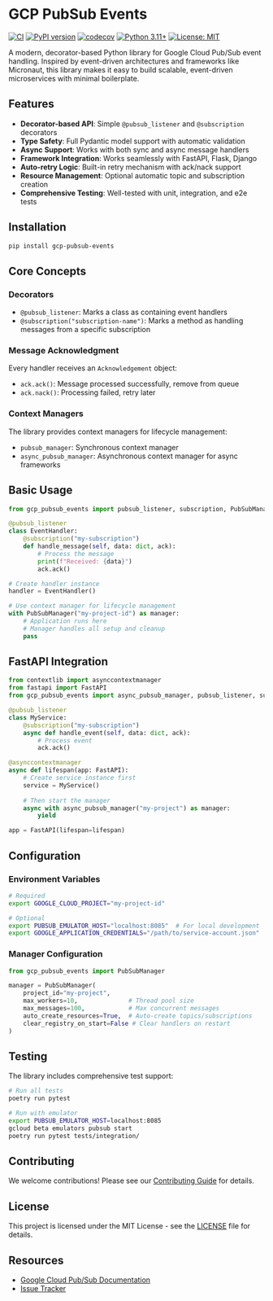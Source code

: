 # GCP PubSub Events

[![CI](https://github.com/Executioner1939/gcp-pubsub-events/actions/workflows/build-and-publish.yml/badge.svg)](https://github.com/Executioner1939/gcp-pubsub-events/actions/workflows/build-and-publish.yml)
[![PyPI version](https://badge.fury.io/py/gcp-pubsub-events.svg)](https://pypi.org/project/gcp-pubsub-events/)
[![codecov](https://codecov.io/gh/Executioner1939/gcp-pubsub-events/branch/main/graph/badge.svg)](https://codecov.io/gh/Executioner1939/gcp-pubsub-events)
[![Python 3.11+](https://img.shields.io/badge/python-3.11+-blue.svg)](https://www.python.org/downloads/)
[![License: MIT](https://img.shields.io/badge/License-MIT-yellow.svg)](https://opensource.org/licenses/MIT)

A modern, decorator-based Python library for Google Cloud Pub/Sub event handling. Inspired by event-driven architectures and frameworks like Micronaut, this library makes it easy to build scalable, event-driven microservices with minimal boilerplate.

## Features

- **Decorator-based API**: Simple `@pubsub_listener` and `@subscription` decorators
- **Type Safety**: Full Pydantic model support with automatic validation
- **Async Support**: Works with both sync and async message handlers
- **Framework Integration**: Works seamlessly with FastAPI, Flask, Django
- **Auto-retry Logic**: Built-in retry mechanism with ack/nack support
- **Resource Management**: Optional automatic topic and subscription creation
- **Comprehensive Testing**: Well-tested with unit, integration, and e2e tests

## Installation

```bash
pip install gcp-pubsub-events
```

## Core Concepts

### Decorators

- `@pubsub_listener`: Marks a class as containing event handlers
- `@subscription("subscription-name")`: Marks a method as handling messages from a specific subscription

### Message Acknowledgment

Every handler receives an `Acknowledgement` object:
- `ack.ack()`: Message processed successfully, remove from queue
- `ack.nack()`: Processing failed, retry later

### Context Managers

The library provides context managers for lifecycle management:
- `pubsub_manager`: Synchronous context manager
- `async_pubsub_manager`: Asynchronous context manager for async frameworks

## Basic Usage

```python
from gcp_pubsub_events import pubsub_listener, subscription, PubSubManager

@pubsub_listener
class EventHandler:
    @subscription("my-subscription")
    def handle_message(self, data: dict, ack):
        # Process the message
        print(f"Received: {data}")
        ack.ack()

# Create handler instance
handler = EventHandler()

# Use context manager for lifecycle management
with PubSubManager("my-project-id") as manager:
    # Application runs here
    # Manager handles all setup and cleanup
    pass
```

## FastAPI Integration

```python
from contextlib import asynccontextmanager
from fastapi import FastAPI
from gcp_pubsub_events import async_pubsub_manager, pubsub_listener, subscription

@pubsub_listener
class MyService:
    @subscription("my-subscription")
    async def handle_event(self, data: dict, ack):
        # Process event
        ack.ack()

@asynccontextmanager
async def lifespan(app: FastAPI):
    # Create service instance first
    service = MyService()
    
    # Then start the manager
    async with async_pubsub_manager("my-project") as manager:
        yield

app = FastAPI(lifespan=lifespan)
```

## Configuration

### Environment Variables

```bash
# Required
export GOOGLE_CLOUD_PROJECT="my-project-id"

# Optional
export PUBSUB_EMULATOR_HOST="localhost:8085"  # For local development
export GOOGLE_APPLICATION_CREDENTIALS="/path/to/service-account.json"
```

### Manager Configuration

```python
from gcp_pubsub_events import PubSubManager

manager = PubSubManager(
    project_id="my-project",
    max_workers=10,              # Thread pool size
    max_messages=100,            # Max concurrent messages
    auto_create_resources=True,  # Auto-create topics/subscriptions
    clear_registry_on_start=False # Clear handlers on restart
)
```

## Testing

The library includes comprehensive test support:

```bash
# Run all tests
poetry run pytest

# Run with emulator
export PUBSUB_EMULATOR_HOST=localhost:8085
gcloud beta emulators pubsub start
poetry run pytest tests/integration/
```

## Contributing

We welcome contributions! Please see our [Contributing Guide](CONTRIBUTING.md) for details.

## License

This project is licensed under the MIT License - see the [LICENSE](LICENSE) file for details.

## Resources

- [Google Cloud Pub/Sub Documentation](https://cloud.google.com/pubsub/docs)
- [Issue Tracker](https://github.com/Executioner1939/gcp-pubsub-events/issues)